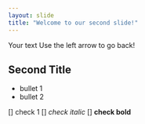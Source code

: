 ```yaml
---
layout: slide
title: "Welcome to our second slide!"
---
```

Your text
Use the left arrow to go back!

## Second Title
- bullet 1
- bullet 2

[] check 1
[] *check italic*
[] **check bold**
